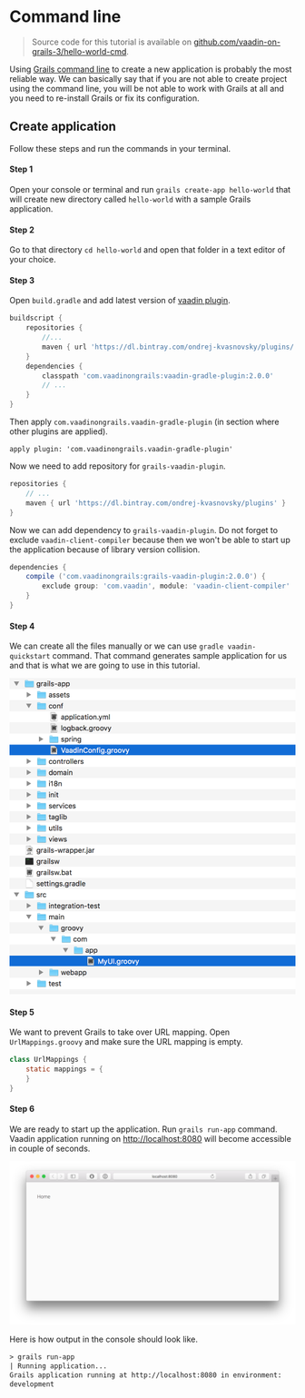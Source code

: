 # Command line

> Source code for this tutorial is available on [github.com/vaadin-on-grails-3/hello-world-cmd](https://github.com/vaadin-on-grails-3/hello-world-cmd).

Using [Grails command line](http://grails.org/doc/latest/guide/single.html#commandLine) to create a new application is probably the most reliable way. We can basically say that if you are not able to create project using the command line, you will be not able to work with Grails at all and you need to re-install Grails or fix its configuration.

## Create application

Follow these steps and run the commands in your terminal.

#### Step 1

Open your console or terminal and run `grails create-app hello-world` that will create new directory called `hello-world` with a sample Grails application.

#### Step 2

Go to that directory `cd hello-world` and open that folder in a text editor of your choice.

#### Step 3

Open `build.gradle` and add latest version of [vaadin plugin](https://bintray.com/ondrej-kvasnovsky/plugins).

```groovy
buildscript {
    repositories {
        //...
        maven { url 'https://dl.bintray.com/ondrej-kvasnovsky/plugins/' }
    }
    dependencies {
        classpath 'com.vaadinongrails:vaadin-gradle-plugin:2.0.0'
        // ... 
    }
}
```

Then apply `com.vaadinongrails.vaadin-gradle-plugin` (in section where other plugins are applied).

```
apply plugin: 'com.vaadinongrails.vaadin-gradle-plugin'
```

Now we need to add repository for `grails-vaadin-plugin`.

```groovy
repositories {
    // ...
    maven { url 'https://dl.bintray.com/ondrej-kvasnovsky/plugins' }
}
```

Now we can add dependency to `grails-vaadin-plugin`. Do not forget to exclude `vaadin-client-compiler` because then we won't be able to start up the application because of library version collision. 

```groovy
dependencies {
    compile ('com.vaadinongrails:grails-vaadin-plugin:2.0.0') {
        exclude group: 'com.vaadin', module: 'vaadin-client-compiler'
    }
}
```

#### Step 4

We can create all the files manually or we can use `gradle vaadin-quickstart` command. That command generates sample application for us and that is what we are going to use in this tutorial.

![Generated Vaadin files](/assets/cmd-files.png)

#### Step 5

We want to prevent Grails to take over URL mapping. Open `UrlMappings.groovy` and make sure the URL mapping is empty.

```java
class UrlMappings {
    static mappings = {
    }
}
```

#### Step 6

We are ready to start up the application. Run `grails run-app` command. Vaadin application running on [http://localhost:8080](http://localhost:8080) will become accessible in couple of seconds.

![Generated Vaadin sample code](/assets/idea-10.png)

Here is how output in the console should look like. 

```
> grails run-app
| Running application...
Grails application running at http://localhost:8080 in environment: development
```
